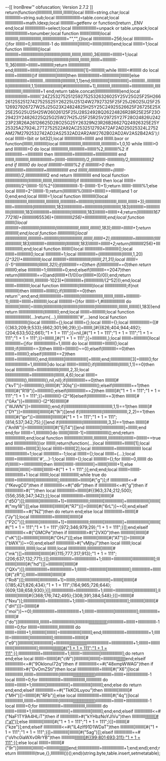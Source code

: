 --[[
IronBrew:tm: obfuscation; Version 2.7.2
]]
return(function(lIIlIllIIlIIl,IlIlIIII,IlIlIIII)local lIlIIlll=string.char;local IIlIIllllllIll=string.sub;local llIlIIIlIllIllIlIllIlI=table.concat;local llIIIIlIllIlIlII=math.ldexp;local IlIlIlllIlll=getfenv or function()return _ENV end;local IIllIlIlllIIllIIlI=select;local IlllllllIIlIlIlIIIllll=unpack or table.unpack;local lIIlIIIIlllllIlIIlIl=tonumber;local function lIIIlIlI(IIIllIlI)local llIIlllIIllI,IlllIllllIlllIllIIll,IlllllllIIlIlIlIIIllll="","",{}local IlllIlIIIIIlIIll=256;local IllllIIIIIIlIIl={}for IlIlIIII=0,IlllIlIIIIIlIIll-1 do IllllIIIIIIlIIl[IlIlIIII]=lIlIIlll(IlIlIIII)end;local IlIlIIII=1;local function lIIlIllIIlIIl()local llIIlllIIllI=lIIlIIIIlllllIlIIlIl(IIlIIllllllIll(IIIllIlI,IlIlIIII,IlIlIIII),36)IlIlIIII=IlIlIIII+1;local IlllIllllIlllIllIIll=lIIlIIIIlllllIlIIlIl(IIlIIllllllIll(IIIllIlI,IlIlIIII,IlIlIIII+llIIlllIIllI-1),36)IlIlIIII=IlIlIIII+llIIlllIIllI;return IlllIllllIlllIllIIll end;llIIlllIIllI=lIlIIlll(lIIlIllIIlIIl())IlllllllIIlIlIlIIIllll[1]=llIIlllIIllI;while IlIlIIII<#IIIllIlI do local IlIlIIII=lIIlIllIIlIIl()if IllllIIIIIIlIIl[IlIlIIII]then IlllIllllIlllIllIIll=IllllIIIIIIlIIl[IlIlIIII]else IlllIllllIlllIllIIll=llIIlllIIllI..IIlIIllllllIll(llIIlllIIllI,1,1)end;IllllIIIIIIlIIl[IlllIlIIIIIlIIll]=llIIlllIIllI..IIlIIllllllIll(IlllIllllIlllIllIIll,1,1)IlllllllIIlIlIlIIIllll[#IlllllllIIlIlIlIIIllll+1],llIIlllIIllI,IlllIlIIIIIlIIll=IlllIllllIlllIllIIll,IlllIllllIlllIllIIll,IlllIlIIIIIlIIll+1 end;return table.concat(IlllllllIIlIlIlIIIllll)end;local lIIlIIIIlllllIlIIlIl=lIIIlIlI('24Z25327525125927525326326025Y25V25G25F25H26626125S25127427525S25Y26225U25124W27927325F25F25J26O25U25F25126927926727W25J25G23X24824825H25Y25C24925S26625F26725E25X25E25G25U25H25W26026125F25U28S24928Q26224826R28R25E25F23O29423Y24826225Q25G25W27H25J25F25R25V29725Y27F28O24826U24223P23R26A26126625D28O25G25Y26329N23R26B26627Q24926325E25Y25325A27924L27T2752522A92AC2532512792472AF2AD25025324L2752AM27M2792532742AD2AS2532AD2AR2AW2762B02AD2AV2AS2B42AS');local IlIlIIII=(bit or bit32);local IlllIlIIIIIlIIll=IlIlIIII and IlIlIIII.bxor or function(IlIlIIII,llIIlllIIllI)local IlllIllllIlllIllIIll,IlllIlIIIIIlIIll,IIlIIllllllIll=1,0,10 while IlIlIIII>0 and llIIlllIIllI>0 do local IllllIIIIIIlIIl,IIlIIllllllIll=IlIlIIII%2,llIIlllIIllI%2 if IllllIIIIIIlIIl~=IIlIIllllllIll then IlllIlIIIIIlIIll=IlllIlIIIIIlIIll+IlllIllllIlllIllIIll end IlIlIIII,llIIlllIIllI,IlllIllllIlllIllIIll=(IlIlIIII-IllllIIIIIIlIIl)/2,(llIIlllIIllI-IIlIIllllllIll)/2,IlllIllllIlllIllIIll*2 end if IlIlIIII<llIIlllIIllI then IlIlIIII=llIIlllIIllI end while IlIlIIII>0 do local llIIlllIIllI=IlIlIIII%2 if llIIlllIIllI>0 then IlllIlIIIIIlIIll=IlllIlIIIIIlIIll+IlllIllllIlllIllIIll end IlIlIIII,IlllIllllIlllIllIIll=(IlIlIIII-llIIlllIIllI)/2,IlllIllllIlllIllIIll*2 end return IlllIlIIIIIlIIll end local function IlllIllllIlllIllIIll(llIIlllIIllI,IlIlIIII,IlllIllllIlllIllIIll)if IlllIllllIlllIllIIll then local IlIlIIII=(llIIlllIIllI/2^(IlIlIIII-1))%2^((IlllIllllIlllIllIIll-1)-(IlIlIIII-1)+1);return IlIlIIII-IlIlIIII%1;else local IlIlIIII=2^(IlIlIIII-1);return(llIIlllIIllI%(IlIlIIII+IlIlIIII)>=IlIlIIII)and 1 or 0;end;end;local IlIlIIII=1;local function llIIlllIIllI()local IlllIllllIlllIllIIll,IllllIIIIIIlIIl,llIIlllIIllI,IIlIIllllllIll=lIIlIllIIlIIl(lIIlIIIIlllllIlIIlIl,IlIlIIII,IlIlIIII+3);IlllIllllIlllIllIIll=IlllIlIIIIIlIIll(IlllIllllIlllIllIIll,183)IllllIIIIIIlIIl=IlllIlIIIIIlIIll(IllllIIIIIIlIIl,183)llIIlllIIllI=IlllIlIIIIIlIIll(llIIlllIIllI,183)IIlIIllllllIll=IlllIlIIIIIlIIll(IIlIIllllllIll,183)IlIlIIII=IlIlIIII+4;return(IIlIIllllllIll*16777216)+(llIIlllIIllI*65536)+(IllllIIIIIIlIIl*256)+IlllIllllIlllIllIIll;end;local function IIIllIlI()local llIIlllIIllI=IlllIlIIIIIlIIll(lIIlIllIIlIIl(lIIlIIIIlllllIlIIlIl,IlIlIIII,IlIlIIII),183);IlIlIIII=IlIlIIII+1;return llIIlllIIllI;end;local function IllllIIIIIIlIIl()local IlllIllllIlllIllIIll,llIIlllIIllI=lIIlIllIIlIIl(lIIlIIIIlllllIlIIlIl,IlIlIIII,IlIlIIII+2);IlllIllllIlllIllIIll=IlllIlIIIIIlIIll(IlllIllllIlllIllIIll,183)llIIlllIIllI=IlllIlIIIIIlIIll(llIIlllIIllI,183)IlIlIIII=IlIlIIII+2;return(llIIlllIIllI*256)+IlllIllllIlllIllIIll;end;local function lIIIlIlI()local IlllIlIIIIIlIIll=llIIlllIIllI();local IlIlIIII=llIIlllIIllI();local IIlIIllllllIll=1;local IlllIlIIIIIlIIll=(IlllIllllIlllIllIIll(IlIlIIII,1,20)*(2^32))+IlllIlIIIIIlIIll;local llIIlllIIllI=IlllIllllIlllIllIIll(IlIlIIII,21,31);local IlIlIIII=((-1)^IlllIllllIlllIllIIll(IlIlIIII,32));if(llIIlllIIllI==0)then if(IlllIlIIIIIlIIll==0)then return IlIlIIII*0;else llIIlllIIllI=1;IIlIIllllllIll=0;end;elseif(llIIlllIIllI==2047)then return(IlllIlIIIIIlIIll==0)and(IlIlIIII*(1/0))or(IlIlIIII*(0/0));end;return llIIIIlIllIlIlII(IlIlIIII,llIIlllIIllI-1023)*(IIlIIllllllIll+(IlllIlIIIIIlIIll/(2^52)));end;local llIIllll=llIIlllIIllI;local function llIIIIlIllIlIlII(llIIlllIIllI)local IlllIllllIlllIllIIll;if(not llIIlllIIllI)then llIIlllIIllI=llIIllll();if(llIIlllIIllI==0)then return'';end;end;IlllIllllIlllIllIIll=IIlIIllllllIll(lIIlIIIIlllllIlIIlIl,IlIlIIII,IlIlIIII+llIIlllIIllI-1);IlIlIIII=IlIlIIII+llIIlllIIllI;local llIIlllIIllI={}for IlIlIIII=1,#IlllIllllIlllIllIIll do llIIlllIIllI[IlIlIIII]=lIlIIlll(IlllIlIIIIIlIIll(lIIlIllIIlIIl(IIlIIllllllIll(IlllIllllIlllIllIIll,IlIlIIII,IlIlIIII)),183))end return llIlIIIlIllIllIlIllIlI(llIIlllIIllI);end;local IlIlIIII=llIIlllIIllI;local function llIlIIIlIllIllIlIllIlI(...)return{...},IIllIlIlllIIllIIlI('#',...)end local function lIIlIIIIlllllIlIIlIl()local lIIlIllIIlIIl={};local lIlIIlll={};local IlIlIIII={};local IIllIlIlllIIllIIlI={[#{{363;209;9;533};{662;301;96;29};}]=lIlIIlll,[#{{626;404;944;492};{204;633;502;661};"1 + 1 = 111";}]=nil,[#{"1 + 1 = 111";"1 + 1 = 111";"1 + 1 = 111";"1 + 1 = 111";}]=IlIlIIII,[#{"1 + 1 = 111";}]=lIIlIllIIlIIl,};local IlIlIIII=llIIlllIIllI()local IIlIIllllllIll={}for IlllIllllIlllIllIIll=1,IlIlIIII do local llIIlllIIllI=IIIllIlI();local IlIlIIII;if(llIIlllIIllI==3)then IlIlIIII=(IIIllIlI()~=0);elseif(llIIlllIIllI==0)then IlIlIIII=lIIIlIlI();elseif(llIIlllIIllI==2)then IlIlIIII=llIIIIlIllIlIlII();end;IIlIIllllllIll[IlllIllllIlllIllIIll]=IlIlIIII;end;IIllIlIlllIIllIIlI[3]=IIIllIlI();for lIIlIIIIlllllIlIIlIl=1,llIIlllIIllI()do local IlIlIIII=IIIllIlI();if(IlllIllllIlllIllIIll(IlIlIIII,1,1)==0)then local IlllIlIIIIIlIIll=IlllIllllIlllIllIIll(IlIlIIII,2,3);local IlllllllIIlIlIlIIIllll=IlllIllllIlllIllIIll(IlIlIIII,4,6);local IlIlIIII={IllllIIIIIIlIIl(),IllllIIIIIIlIIl(),nil,nil};if(IlllIlIIIIIlIIll==0)then IlIlIIII[#("kvT")]=IllllIIIIIIlIIl();IlIlIIII[#("30Iq")]=IllllIIIIIIlIIl();elseif(IlllIlIIIIIlIIll==1)then IlIlIIII[#("R19")]=llIIlllIIllI();elseif(IlllIlIIIIIlIIll==2)then IlIlIIII[#{"1 + 1 = 111";"1 + 1 = 111";"1 + 1 = 111";}]=llIIlllIIllI()-(2^16)elseif(IlllIlIIIIIlIIll==3)then IlIlIIII[#("0Ax")]=llIIlllIIllI()-(2^16)IlIlIIII[#("WJWN")]=IllllIIIIIIlIIl();end;if(IlllIllllIlllIllIIll(IlllllllIIlIlIlIIIllll,1,1)==1)then IlIlIIII[#("DY")]=IIlIIllllllIll[IlIlIIII[#("9i")]]end if(IlllIllllIlllIllIIll(IlllllllIIlIlIlIIIllll,2,2)==1)then IlIlIIII[#("ipr")]=IIlIIllllllIll[IlIlIIII[#{"1 + 1 = 111";"1 + 1 = 111";{814;537;342;75};}]]end if(IlllIllllIlllIllIIll(IlllllllIIlIlIlIIIllll,3,3)==1)then IlIlIIII[#("AnlW")]=IIlIIllllllIll[IlIlIIII[#("EjT4")]]end lIIlIllIIlIIl[lIIlIIIIlllllIlIIlIl]=IlIlIIII;end end;for IlIlIIII=1,llIIlllIIllI()do lIlIIlll[IlIlIIII-1]=lIIlIIIIlllllIlIIlIl();end;return IIllIlIlllIIllIIlI;end;local function llIIIIlIllIlIlII(IlIlIIII,llIIlllIIllI,lIIlIllIIlIIl)IlIlIIII=(IlIlIIII==true and lIIlIIIIlllllIlIIlIl())or IlIlIIII;return(function(...)local IllllIIIIIIlIIl=IlIlIIII[1];local IlllIlIIIIIlIIll=IlIlIIII[3];local IlIlIIII=IlIlIIII[2];local lIIlIIIIlllllIlIIlIl=llIlIIIlIllIllIlIllIlI local IlllIllllIlllIllIIll=1;local IIlIIllllllIll=-1;local lIIIlIlI={};local lIlIIlll={...};local IIIllIlI=IIllIlIlllIIllIIlI('#',...)-1;local IlIlIIII={};local llIIlllIIllI={};for IlIlIIII=0,IIIllIlI do if(IlIlIIII>=IlllIlIIIIIlIIll)then lIIIlIlI[IlIlIIII-IlllIlIIIIIlIIll]=lIlIIlll[IlIlIIII+1];else llIIlllIIllI[IlIlIIII]=lIlIIlll[IlIlIIII+#{"1 + 1 = 111";}];end;end;local IlIlIIII=IIIllIlI-IlllIlIIIIIlIIll+1 local IlIlIIII;local IlllIlIIIIIlIIll;while true do IlIlIIII=IllllIIIIIIlIIl[IlllIllllIlllIllIIll];IlllIlIIIIIlIIll=IlIlIIII[#("g")];if IlllIlIIIIIlIIll<=#("fKevgC0")then if IlllIlIIIIIlIIll<=#("d6r")then if IlllIlIIIIIlIIll<=#("g")then if IlllIlIIIIIlIIll>#("")then local IlllIlIIIIIlIIll=IlIlIIII[#{{963;374;212;500};{556;358;347;342};}];local IlllIllllIlllIllIIll=llIIlllIIllI[IlIlIIII[#("d5O")]];llIIlllIIllI[IlllIlIIIIIlIIll+1]=IlllIllllIlllIllIIll;llIIlllIIllI[IlllIlIIIIIlIIll]=IlllIllllIlllIllIIll[IlIlIIII[#("my18")]];else llIIlllIIllI[IlIlIIII[#("R7")]]=(IlIlIIII[#("6rL")]~=0);end;elseif IlllIlIIIIIlIIll==#("NZ")then do return end;else local IlllIlIIIIIlIIll=IlIlIIII[#("Jy")];local IlllIllllIlllIllIIll=llIIlllIIllI[IlIlIIII[#("P2C")]];llIIlllIIllI[IlllIlIIIIIlIIll+1]=IlllIllllIlllIllIIll;llIIlllIIllI[IlllIlIIIIIlIIll]=IlllIllllIlllIllIIll[IlIlIIII[#{"1 + 1 = 111";"1 + 1 = 111";{972;346;979;29};"1 + 1 = 111";}]];end;elseif IlllIlIIIIIlIIll<=#("GMCPe")then if IlllIlIIIIIlIIll>#("2VXO")then llIIlllIIllI[IlIlIIII[#("vK")]]=lIIlIllIIlIIl[IlIlIIII[#("OHJ")]];else llIIlllIIllI[IlIlIIII[#("AT")]]=(IlIlIIII[#("bWX")]~=0);end;elseif IlllIlIIIIIlIIll>#("vMjtyJ")then local IIIllIlI;local IIllIlIlllIIllIIlI,lIIIlIlI;local lIlIIlll;local IlllIlIIIIIlIIll;llIIlllIIllI[IlIlIIII[#("mk")]]=lIIlIllIIlIIl[IlIlIIII[#{{115;777;317;913};"1 + 1 = 111";{206;637;132;771};}]];IlllIllllIlllIllIIll=IlllIllllIlllIllIIll+1;IlIlIIII=IllllIIIIIIlIIl[IlllIllllIlllIllIIll];llIIlllIIllI[IlIlIIII[#("hd")]]=lIIlIllIIlIIl[IlIlIIII[#("QXv")]];IlllIllllIlllIllIIll=IlllIllllIlllIllIIll+1;IlIlIIII=IllllIIIIIIlIIl[IlllIllllIlllIllIIll];IlllIlIIIIIlIIll=IlIlIIII[#("zR")];lIlIIlll=llIIlllIIllI[IlIlIIII[#("Ro8")]];llIIlllIIllI[IlllIlIIIIIlIIll+1]=lIlIIlll;llIIlllIIllI[IlllIlIIIIIlIIll]=lIlIIlll[IlIlIIII[#{{185;421;826;434};"1 + 1 = 111";{164;965;726;644};{609;138;658;930};}]];IlllIllllIlllIllIIll=IlllIllllIlllIllIIll+1;IlIlIIII=IllllIIIIIIlIIl[IlllIllllIlllIllIIll];llIIlllIIllI[IlIlIIII[#{{368;176;742;495};{308;391;384;548};}]]=IlIlIIII[#("Nxu")];IlllIllllIlllIllIIll=IlllIllllIlllIllIIll+1;IlIlIIII=IllllIIIIIIlIIl[IlllIllllIlllIllIIll];llIIlllIIllI[IlIlIIII[#("dH")]]=(IlIlIIII[#("moi")]~=0);IlllIllllIlllIllIIll=IlllIllllIlllIllIIll+1;IlIlIIII=IllllIIIIIIlIIl[IlllIllllIlllIllIIll];IlllIlIIIIIlIIll=IlIlIIII[#("do")]IIllIlIlllIIllIIlI,lIIIlIlI=lIIlIIIIlllllIlIIlIl(llIIlllIIllI[IlllIlIIIIIlIIll](IlllllllIIlIlIlIIIllll(llIIlllIIllI,IlllIlIIIIIlIIll+1,IlIlIIII[#("PYg")])))IIlIIllllllIll=lIIIlIlI+IlllIlIIIIIlIIll-1 IIIllIlI=0;for IlIlIIII=IlllIlIIIIIlIIll,IIlIIllllllIll do IIIllIlI=IIIllIlI+1;llIIlllIIllI[IlIlIIII]=IIllIlIlllIIllIIlI[IIIllIlI];end;IlllIllllIlllIllIIll=IlllIllllIlllIllIIll+1;IlIlIIII=IllllIIIIIIlIIl[IlllIllllIlllIllIIll];IlllIlIIIIIlIIll=IlIlIIII[#("e9")]llIIlllIIllI[IlllIlIIIIIlIIll]=llIIlllIIllI[IlllIlIIIIIlIIll](IlllllllIIlIlIlIIIllll(llIIlllIIllI,IlllIlIIIIIlIIll+1,IIlIIllllllIll))IlllIllllIlllIllIIll=IlllIllllIlllIllIIll+1;IlIlIIII=IllllIIIIIIlIIl[IlllIllllIlllIllIIll];llIIlllIIllI[IlIlIIII[#{"1 + 1 = 111";"1 + 1 = 111";}]]();IlllIllllIlllIllIIll=IlllIllllIlllIllIIll+1;IlIlIIII=IllllIIIIIIlIIl[IlllIllllIlllIllIIll];do return end;else local IlIlIIII=IlIlIIII[#("cW")]llIIlllIIllI[IlIlIIII]=llIIlllIIllI[IlIlIIII](IlllllllIIlIlIlIIIllll(llIIlllIIllI,IlIlIIII+1,IIlIIllllllIll))end;elseif IlllIlIIIIIlIIll<=#("9OklonuI72q")then if IlllIlIIIIIlIIll<=#("48xmpWWAG")then if IlllIlIIIIIlIIll>#("DvOmZSti")then local IlllIllllIlllIllIIll=IlIlIIII[#("X6")]local IlllIlIIIIIlIIll,IlIlIIII=lIIlIIIIlllllIlIIlIl(llIIlllIIllI[IlllIllllIlllIllIIll](IlllllllIIlIlIlIIIllll(llIIlllIIllI,IlllIllllIlllIllIIll+1,IlIlIIII[#("8mO")])))IIlIIllllllIll=IlIlIIII+IlllIllllIlllIllIIll-1 local IlIlIIII=0;for IlllIllllIlllIllIIll=IlllIllllIlllIllIIll,IIlIIllllllIll do IlIlIIII=IlIlIIII+1;llIIlllIIllI[IlllIllllIlllIllIIll]=IlllIlIIIIIlIIll[IlIlIIII];end;else do return end;end;elseif IlllIlIIIIIlIIll==#("TkKOlLuyou")then llIIlllIIllI[IlIlIIII[#("MH")]]=IlIlIIII[#("RFb")];else local IlllIllllIlllIllIIll=IlIlIIII[#("4q")]local IlllIlIIIIIlIIll,IlIlIIII=lIIlIIIIlllllIlIIlIl(llIIlllIIllI[IlllIllllIlllIllIIll](IlllllllIIlIlIlIIIllll(llIIlllIIllI,IlllIllllIlllIllIIll+1,IlIlIIII[#("VOu")])))IIlIIllllllIll=IlIlIIII+IlllIllllIlllIllIIll-1 local IlIlIIII=0;for IlllIllllIlllIllIIll=IlllIllllIlllIllIIll,IIlIIllllllIll do IlIlIIII=IlIlIIII+1;llIIlllIIllI[IlllIllllIlllIllIIll]=IlllIlIIIIIlIIll[IlIlIIII];end;end;elseif IlllIlIIIIIlIIll<=#("NaF1TY9A4HLiT")then if IlllIlIIIIIlIIll>#("kYHbzNoYJIVu")then llIIlllIIllI[IlIlIIII[#("a1")]]();else llIIlllIIllI[IlIlIIII[#{"1 + 1 = 111";"1 + 1 = 111";}]]=IlIlIIII[#("kze")];end;elseif IlllIlIIIIIlIIll<=#("lL4zIf91D1WDaT")then llIIlllIIllI[IlIlIIII[#{"1 + 1 = 111";"1 + 1 = 111";}]]=lIIlIllIIlIIl[IlIlIIII[#("5ag")]];elseif IlllIlIIIIIlIIll==#("oVhc0iaWXv0RrYB")then llIIlllIIllI[IlIlIIII[#{{99;801;693;311};"1 + 1 = 111";}]]();else local IlIlIIII=IlIlIIII[#("9r")]llIIlllIIllI[IlIlIIII]=llIIlllIIllI[IlIlIIII](IlllllllIIlIlIlIIIllll(llIIlllIIllI,IlIlIIII+1,IIlIIllllllIll))end;IlllIllllIlllIllIIll=IlllIllllIlllIllIIll+1;end;end);end;return llIIIIlIllIlIlII(true,{},IlIlIlllIlll())();end)(string.byte,table.insert,setmetatable);
